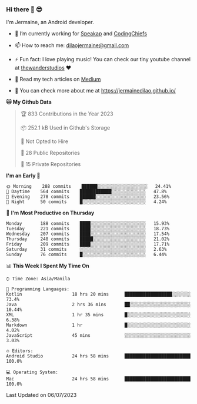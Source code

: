 ### Hi there 👋 😎
I'm Jermaine, an Android developer.

- 🔭 I’m currently working for [Speakap](https://www.speakap.com/) and [CodingChiefs](https://codingchiefs.com/en/)

- 📫 How to reach me: dilaojermaine@gmail.com

- ⚡ Fun fact: I love playing music! You can check our tiny youtube channel at [thewanderstudios](https://www.youtube.com/thewanderstudios) ♥️

- 📖 Read my tech articles on [Medium](https://jermainedilao.medium.com/)

- 👀 You can check more about me at https://jermainedilao.github.io/

<!--
**jermainedilao/jermainedilao** is a ✨ _special_ ✨ repository because its `README.md` (this file) appears on your GitHub profile.

Here are some ideas to get you started:

- 🔭 I’m currently working on ...
- 🌱 I’m currently learning ...
- 👯 I’m looking to collaborate on ...
- 🤔 I’m looking for help with ...
- 💬 Ask me about ...
- 📫 How to reach me: ...
- 😄 Pronouns: ...
- ⚡ Fun fact: ...
-->

<!--START_SECTION:waka-->
**🐱 My Github Data** 

> 🏆 833 Contributions in the Year 2023
 > 
> 📦 252.1 kB Used in Github's Storage 
 > 
> 🚫 Not Opted to Hire
 > 
> 📜 28 Public Repositories 
 > 
> 🔑 15 Private Repositories  
 > 
**I'm an Early 🐤** 

```text
🌞 Morning    288 commits    ██████░░░░░░░░░░░░░░░░░░░   24.41% 
🌆 Daytime    564 commits    ████████████░░░░░░░░░░░░░   47.8% 
🌃 Evening    278 commits    ██████░░░░░░░░░░░░░░░░░░░   23.56% 
🌙 Night      50 commits     █░░░░░░░░░░░░░░░░░░░░░░░░   4.24%

```
📅 **I'm Most Productive on Thursday** 

```text
Monday       188 commits    ████░░░░░░░░░░░░░░░░░░░░░   15.93% 
Tuesday      221 commits    ████░░░░░░░░░░░░░░░░░░░░░   18.73% 
Wednesday    207 commits    ████░░░░░░░░░░░░░░░░░░░░░   17.54% 
Thursday     248 commits    █████░░░░░░░░░░░░░░░░░░░░   21.02% 
Friday       209 commits    ████░░░░░░░░░░░░░░░░░░░░░   17.71% 
Saturday     31 commits     ░░░░░░░░░░░░░░░░░░░░░░░░░   2.63% 
Sunday       76 commits     █░░░░░░░░░░░░░░░░░░░░░░░░   6.44%

```


📊 **This Week I Spent My Time On** 

```text
⌚︎ Time Zone: Asia/Manila

💬 Programming Languages: 
Kotlin                   18 hrs 20 mins      ██████████████████░░░░░░░   73.4% 
Java                     2 hrs 36 mins       ██░░░░░░░░░░░░░░░░░░░░░░░   10.44% 
XML                      1 hr 35 mins        █░░░░░░░░░░░░░░░░░░░░░░░░   6.38% 
Markdown                 1 hr                █░░░░░░░░░░░░░░░░░░░░░░░░   4.02% 
JavaScript               45 mins             ░░░░░░░░░░░░░░░░░░░░░░░░░   3.03%

🔥 Editors: 
Android Studio           24 hrs 58 mins      █████████████████████████   100.0%

💻 Operating System: 
Mac                      24 hrs 58 mins      █████████████████████████   100.0%

```


 Last Updated on 06/07/2023
<!--END_SECTION:waka-->
